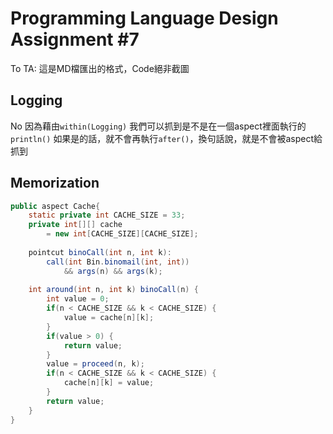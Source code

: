 # Programming Language Design Assignment #7

To TA:
這是MD檔匯出的格式，Code絕非截圖

## Logging
No
因為藉由`within(Logging)` 我們可以抓到是不是在一個aspect裡面執行的`println()` 如果是的話，就不會再執行`after()`，換句話說，就是不會被aspect給抓到

## Memorization
```Java
public aspect Cache{
	static private int CACHE_SIZE = 33;
	private int[][] cache 
		= new int[CACHE_SIZE][CACHE_SIZE];
	
	pointcut binoCall(int n, int k):
		call(int Bin.binomail(int, int)) 
			&& args(n) && args(k);
	
	int around(int n, int k) binoCall(n) {
		int value = 0;
		if(n < CACHE_SIZE && k < CACHE_SIZE) {
			value = cache[n][k];
		}
		if(value > 0) {
			return value;
		}
		value = proceed(n, k);
		if(n < CACHE_SIZE && k < CACHE_SIZE) {
			cache[n][k] = value;
		}
		return value;
	}
}
```